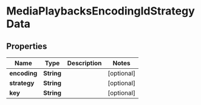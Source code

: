 

# MediaPlaybacksEncodingIdStrategyData


## Properties

| Name | Type | Description | Notes |
|------------ | ------------- | ------------- | -------------|
|**encoding** | **String** |  |  [optional] |
|**strategy** | **String** |  |  [optional] |
|**key** | **String** |  |  [optional] |



